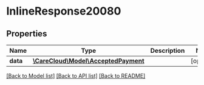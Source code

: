 # InlineResponse20080

## Properties
Name | Type | Description | Notes
------------ | ------------- | ------------- | -------------
**data** | [**\CareCloud\Model\AcceptedPayment**](AcceptedPayment.md) |  | [optional] 

[[Back to Model list]](../../README.md#documentation-for-models) [[Back to API list]](../../README.md#documentation-for-api-endpoints) [[Back to README]](../../README.md)

